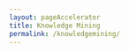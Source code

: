 ```yaml
---
layout: pageAccelerator
title: Knowledge Mining
permalink: /knowledgemining/
---
```


<!--This .md file is meant to serve as a demo for a Single Accelerator Page-->
<!--To create a new Single Accelerator page, simple make a copy of this file, rename it, and then update content above (title and permalink) and below (see TODO placeholders) -->
<!--See existing Single Accelerator Pages .md files for reference-->

<script>
    //TODO: These are variables that must be declared and overridden in the specific single accelerator page

    //Variables for this specific single accelerator page, to centralize re-used variables
    const textPageTitle = "Data Science Toolkit - Knowledge Mining Solution Accelerator";
    const htmlPageDescription = `Knowledge mining (KM) is an emerging discipline in artificial intelligence (AI) that uses a combination of intelligent services to quickly learn from vast amounts of information. It allows organizations to deeply understand and easily explore information, uncover hidden insights, and find relationships and patterns at scale.`;
    const srcHeaderImage = "{{site.baseurl}}/images/knowledge-mining/Banner.png";
    const linkAccessAcceleratorRepo = "https://github.com/microsoft/dstoolkit-km-solution-accelerator";
    const listPrereqs = ["Access to an Azure subscription / Resource Group", "Azure Functions Core tools v4.x", "AZ CLI", "PowerShell Core 7", ".NET Core 6.0"];
    const listIndustries = ["Automotive, Mobility & Transportation", "Energy", "Financial Services", "Healthcare & Lifescience", "Manufacturing & Supply chain", "Media & Communications", "Sustainability", "Public Sector"];
    const listUseCases = ["AI-driven Data & Web Exploration", "Unstructured data insights extraction", "AI-Driven Strategy planning tool", "Enterprise Semantic Search portal", "R&D tool for data discovery, patterns extraction & patents exploration"];
    const htmlAcceleratorDescription = `This KM solution accelerator aims to provide you with a workable end-to-end Knowledge Mining solution composed of : 
- Ingestion
    - Data ingestion from Azure Data Lake
- Enrichment
    - Data enrichment with Azure Applied AI and Cognitive Services
- Exploration
    - Keyword and Semantic search
    - Support for multiples search indexes
    - Content security model (permissions)
    - Modular User Interface 

With this cloud-based accelerator you will get an end-to-end solution with the tools to deploy, extend, operate & monitor it.

In that respect, the solution provides 
- Azure Web App Authentication support 
- High configurability (json)
- Full Extensibility 
- Operations (PowerShell-based)
- Azure Pipelines for CI/CD 
- Deployment framework (manual or through CI/CD)`;

    const listAcceleratorGuidanceVideoURLs = ["N/A"];
 
    const listLinksRelatedAccelerators = ["/anomaly-detection/", "/verseagility/","/object-detection/"];
   
    const linkContributingGuide = "N/A";
 
    const listTechnologies = ["Azure Cognitive Search",
        "Azure Cognitives Services",
        "Azure Functions",
        "Azure Web Applications",
        "Python",
        "Apache Tika"];
 
    const htmlArchitectureSection = `<img src="{{site.baseurl}}/images/knowledge-mining/Architecture.png" alt="Solution Accelerator Architecture">`;
    const htmlBranchingStrategySection = `N/A`;
    const htmlAcceleratorComponents = `N/A`;
    const htmlKeyAcceleratorFiles = `N/A`;
    const htmlLiveDemoSection = `https://kmsolacui.azurewebsites.net/`;
    const htmlRepoStructureSection = `<img src="{{site.baseurl}}/images/knowledge-mining/Repository.png" alt="Repository Structure">`;
 
    //boolean variables to show / hide sections of the page
    const toHide_AcceleratorGuidanceSection = true;
    const toHide_RelatedAccelerators = false;
    const toHide_ContributingGuide = true;
    const toHide_ArchitectureSection = false;
    const toHide_BranchingStrategySection = true;
    const toHide_AcceleratorComponents = true;
    const toHide_KeyAcceleratorFiles = true;
    const toHide_LiveDemoSection = false;
    const toHide_RepoStructureSection = false;
</script>

<script src="{{site.baseurl}}/scripts/script-setsingleacceleratorpagecontents.js" type="text/javascript"></script>